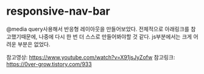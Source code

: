 # responsive-nav-bar
 
@media query사용해서 반응형 레이아웃을 만들어보았다.
전체적으로 아래링크를 참고했기때문에, 나중에 다시 한 번 더 스스로 만들어봐야할 것 같다.
js부분에서는 크게 어려운 부분은 없었다.

 참고영상: https://www.youtube.com/watch?v=X91jsJyZofw
 참고링크: https://0ver-grow.tistory.com/933

